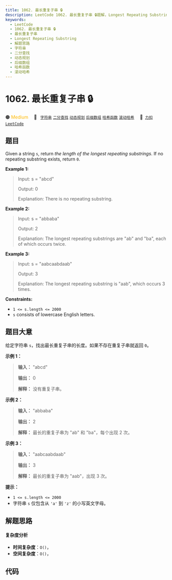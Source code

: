 ```yaml
---
title: 1062. 最长重复子串 🔒
description: LeetCode 1062. 最长重复子串 🔒题解，Longest Repeating Substring，包含解题思路、复杂度分析以及完整的 JavaScript 代码实现。
keywords:
  - LeetCode
  - 1062. 最长重复子串 🔒
  - 最长重复子串
  - Longest Repeating Substring
  - 解题思路
  - 字符串
  - 二分查找
  - 动态规划
  - 后缀数组
  - 哈希函数
  - 滚动哈希
---
```


# 1062. 最长重复子串 🔒

🟠 <font color=#ffb800>Medium</font>&emsp; 🔖&ensp; [`字符串`](/tag/string.md) [`二分查找`](/tag/binary-search.md) [`动态规划`](/tag/dynamic-programming.md) [`后缀数组`](/tag/suffix-array.md) [`哈希函数`](/tag/hash-function.md) [`滚动哈希`](/tag/rolling-hash.md)&emsp; 🔗&ensp;[`力扣`](https://leetcode.cn/problems/longest-repeating-substring) [`LeetCode`](https://leetcode.com/problems/longest-repeating-substring)

## 题目

Given a string `s`, return _the length of the longest repeating substrings_.
If no repeating substring exists, return `0`.



**Example 1:**

> Input: s = "abcd"
> 
> Output: 0
> 
> Explanation: There is no repeating substring.

**Example 2:**

> Input: s = "abbaba"
> 
> Output: 2
> 
> Explanation: The longest repeating substrings are "ab" and "ba", each of which occurs twice.

**Example 3:**

> Input: s = "aabcaabdaab"
> 
> Output: 3
> 
> Explanation: The longest repeating substring is "aab", which occurs 3 times.

**Constraints:**

  * `1 <= s.length <= 2000`
  * `s` consists of lowercase English letters.


## 题目大意

给定字符串 `s`，找出最长重复子串的长度。如果不存在重复子串就返回 `0`。



**示例 1：**

> 
> 
> 
> 
> 
> **输入：** "abcd"
> 
> **输出：** 0
> 
> **解释：** 没有重复子串。
> 
> 

**示例 2：**

> 
> 
> 
> 
> 
> **输入：** "abbaba"
> 
> **输出：** 2
> 
> **解释：** 最长的重复子串为 "ab" 和 "ba"，每个出现 2 次。
> 
> 

**示例 3：**

> 
> 
> 
> 
> 
> **输入：** "aabcaabdaab"
> 
> **输出：** 3
> 
> **解释：** 最长的重复子串为 "aab"，出现 3 次。
> 
> 



**提示：**

  * `1 <= s.length <= 2000`
  * 字符串 `s` 仅包含从 `'a'` 到 `'z'` 的小写英文字母。


## 解题思路

#### 复杂度分析

- **时间复杂度**：`O()`，
- **空间复杂度**：`O()`，

## 代码

```javascript

```